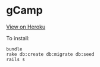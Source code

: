 # gCamp

[View on Heroku](https://quiet-peak-8735.herokuapp.com/)

To install:

```
bundle
rake db:create db:migrate db:seed
rails s
```
